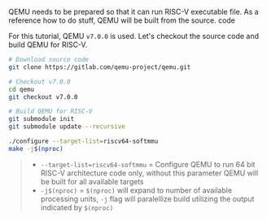QEMU needs to be prepared so that it can run RISC-V executable file. As a reference how to do stuff, QEMU will be built from the source. code

For this tutorial, QEMU `v7.0.0` is used. Let's checkout the source code and build QEMU for RISC-V.

``` bash
# Download source code
git clone https://gitlab.com/qemu-project/qemu.git

# Checkout v7.0.0
cd qemu
git checkout v7.0.0

# Build QEMU for RISC-V
git submodule init
git submodule update --recursive

./configure --target-list=riscv64-softmmu
make -j$(nproc)
```
> - `--target-list=riscv64-softmmu` = Configure QEMU to run 64 bit RISC-V architecture code only, without this parameter QEMU will be built for all available targets
> - `-j$(nproc)` = `$(nproc)` will expand to number of available processing units, `-j` flag will paralellize build utilizing the output indicated by `$(nproc)`
